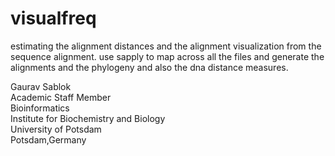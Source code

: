 # visualfreq
estimating the alignment distances and the alignment visualization from the sequence alignment. use sapply to map across all the files and generate the alignments and the phylogeny and also the dna distance measures. 

Gaurav Sablok \
Academic Staff Member \
Bioinformatics \
Institute for Biochemistry and Biology \
University of Potsdam \
Potsdam,Germany
